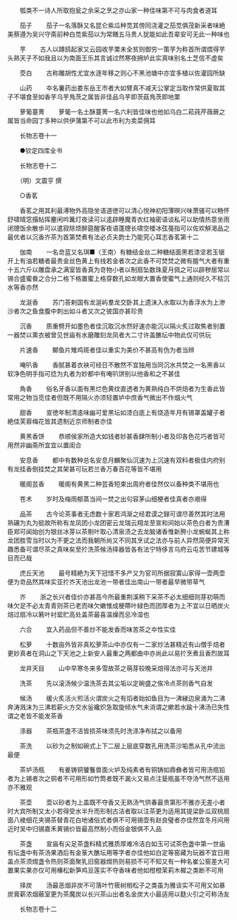 <!-- { "loadSidebar": true } -->
　　瓠类不一诗人所取抱瓮之余采之烹之亦山家一种佳味第不可与肉食者道耳

　　茄子
　　茄子一名落酥又名昆仑紫瓜种苋其傍同浇灌之茄苋俱茂新采者味絶美蔡遵为吴兴守斋前种白苋紫茄以为常饍五马贵人犹能如此吾辈安可无此一种味也

　　芋
　　古人以蹲鸱起家又云园收芋栗未全贫则御穷一策芋为称首所谓煨得芋头熟天子不如我且以为南面王乐其言诚过然寒夜拥垆此实真味别名土芝信不虚矣

　　茭白
　　古称雕胡性尤宜水逐年移之则心不黑池塘中亦宜多植以佐灌园所缺

　　山药
　　夲名薯药出娄东岳王市者大如臂真不减天公掌定当取作常供夏取其子不堪食至如香芋乌芋鳬茨之属皆非佳品乌芋即茨菇鳬茨即地栗

　　萝葡蔓菁
　　萝葡一名土酥蔓菁一名六利皆佳味也他如乌白二菘莼芹薇蕨之属皆当命园丁多种以供伊蒲第不可以此市利为卖菜佣耳

　　长物志卷十一

　　●钦定四库全书

　　长物志卷十二

　　（明）文震亨 撰

　　○香茗

　　香茗之用其利最溥物外高隐坐语道徳可以清心悦神初阳薄暝兴味萧骚可以畅怀舒啸晴窓搨帖挥麈闲吟篝灯夜读可以逺辟睡魔青衣红袖密语谈私可以助情热意坐雨闭牕饭余散歩可以遣寂除烦醉筵醒客夜语蓬牕长啸空楼冰弦戞指可以佐欢觧渇品之最优者以沉香岕茶为首第焚煮有法必贞夫韵士乃能究心耳志香茗第十二

　　伽南
　　一名竒蓝又名琪■〈王南〉有糖结金丝二种糖结面黑若漆坚若玉锯开上有油若糖者最贵金丝色黄上有线若金者次之此香不可焚焚之微有膻气大者有重十五六斤以雕盘承之满室皆香真为竒物小者以制扇坠数珠夏月佩之可以辟秽居常以锡合盛蜜飬之合分二格下格置蜜上格穿数孔如龙眼大置香使蜜气上通则经久不枯沉水等香亦然

　　龙涎香
　　苏门荅剌国有龙涎屿羣龙交卧其上遗沫入水取以为香浮水为上渗沙者次之鱼食腹中刺出如斗者又次之彼国亦甚珍贵

　　沉香
　　质重劈开如墨色者佳沉取沉水然好速亦能沉以隔火炙过取焦者别置一器焚以熏衣被曾见世庙有水磨雕刻龙凤者大二寸许盖醮坛中物此仅可供玩

　　片速香
　　鲫鱼片雉鸡斑者佳以重实为美价不甚高有伪为者当辨

　　唵叭香
　　香腻甚着衣袂可经日不散然不宜独用当同沉水共焚之一名黑香以软净色明手指可捻为丸者为妙都中有唵叭饼别以他香和之不甚佳

　　角香
　　俗名牙香以面有黑烂色黄纹直透者为黄熟纯白不烘焙者为生香此皆常用之物当觅佳者但既不用隔火亦须轻置垆中庶香气微出不作烟火气

　　甜香
　　宣徳年制清逺味幽可爱黑坛如漆白底上有烧造年月有锡罩盖罐子者絶佳芙蓉梅花皆其遗制近京师制者亦佳

　　黄黑香饼
　　恭顺侯家所造大如钱者妙甚香肆所制小者及印各色花巧者皆可用然非幽斋所宜宜以置闺合

　　安息香
　　都中有数种总名安息月麟聚仙沉速为上沉速有双料者极佳内府别有龙挂香倒挂焚之其架甚可玩若兰香万春百花等皆不堪用

　　暖阁芸香
　　暖阁有黄黑二种芸香短束出周府者佳然仅以备种类不堪用也

　　苍术
　　岁时及梅雨郁蒸当间一焚之出句容茅山细梗者佳真者亦艰得

　　品茶
　　古今论茶事者无虑数十家若鸿渐之经君谟之録可谓尽善然其时法用熟碾为丸为挺故所称有龙凤团小龙团密云龙瑞云翔龙至宣和间始以茶色白者为贵漕臣郑可闻始创为银丝冰芽以茶剔叶取心清泉渍之去龙脑诸香惟新胯小龙蜿蜒其上称龙团胜雪当时以为不更之法而我朝所尚又不同其烹试之法亦与前人异然简便异常天趣悉备可谓尽茶之真味矣至扵洗茶候汤择器皆各有法宁特侈言乌府云屯苦节建城等目而已哉

　　虎丘天池
　　最号精絶为天下冠惜不多产又为官司所据寂寞山家得一壶两壶便为竒品然其味实亚扵岕天池出龙池一带者佳出南山一带者最早微带草气

　　岕
　　浙之长兴者佳价亦甚高今所最重荆溪稍下采茶不必太细细则芽初萌而味欠足不必太青青则茶已老而味欠嫩惟成梗蔕叶緑色而团厚者为上不宜以日晒炭火焙过扇冷以箬叶衬罂贮高处盖茶最喜温燥而忌冷湿也

　　六合
　　宜入药品但不善炒不能发香而味苦茶之夲性实佳

　　松萝
　　十数亩外皆非真松萝茶山中亦仅有一二家炒法甚精近有山僧手焙者更妙真者在洞山之下天池之上新安人最重之两都曲中亦尚此以易扵烹煮且香烈故耳

　　龙井天目
　　山中早寒冬来多雪故茶之萌芽较晚采焙得法亦可与天池并

　　洗茶
　　先以滚汤候少温洗茶去其尘垢以定碗盛之俟冷点茶则香气自发

　　候汤
　　缓火炙活火煎活火谓炭火之有熖者始如鱼目为一沸縁边泉涌为二沸奔涛溅沫为三沸若薪火方交水釡纔炽急取旋倾水气未消谓之嫰若水踰十沸汤已失性谓之老皆不能发茶香

　　涤器
　　茶瓶茶盏不洁皆损茶味须先时洗涤净布拭之以备用

　　茶洗
　　以砂为之制如碗式上下二层上层底穿数孔用洗茶沙垢悉从孔中流出最便

　　茶垆汤瓶
　　有姜铸铜饕餮兽面火垆及纯素者有铜铸如鼎彝者皆可用汤瓶铅者为上锡者次之铜者不可用形如竹筒者既不漏火又易点注甆瓶虽不夺汤气然不适用亦不雅观

　　茶壶
　　壶以砂者为上盖既不夺香又无熟汤气供春最贵第形不雅亦无差小者时大宾所制又太小若得受水半升而形制古洁者取以注茶更为适用其提梁卧瓜双桃扇面八棱细花夹锡茶替青花白地诸俗式者俱不可用锡壶有赵良璧者亦佳然宜冬月间用近时吴中归锡嘉禾黄锡价皆最高然制小而俗金银俱不入品

　　茶盏
　　宣庙有尖足茶盏料精式雅质厚难冷洁白如玉可试茶色盏中第一世庙有坛盏中有茶汤果酒后有金箓大醮坛用等字者亦佳他如白定等窑藏为玩器不宜日用盖点茶须熁盏令热则茶面聚乳旧窑器熁热则易损不可不知又有一种名崔公窑差大可置果实果亦仅可用榛松新笋鸡豆莲实不夺香味者他如柑橙茉莉木樨之类断不可用

　　择炭
　　汤最恶烟非炭不可落叶竹筱树梢松子之类虽为雅谈实不可用又如暴炭膏薪浓烟蔽室更为茶魔炭以长兴茶山出者名金炭大小最适用以麸火引之可称汤友

　　长物志卷十二
